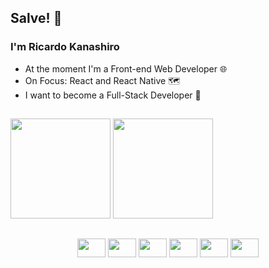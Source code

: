 ## Salve! 👋

### I'm Ricardo Kanashiro

- At the moment I'm a Front-end Web Developer 🌐
- On Focus: React and React Native 🗺️
- I want to become a Full-Stack Developer 🔭

##

<div>
    <img height='160em' src='https://github-readme-stats.vercel.app/api?username=ricardokanashiro&layout=compact&theme=dark&show_icons=true'>
    <img height='160em' src='https://github-readme-stats.vercel.app/api/top-langs/?username=ricardokanashiro&layout=compact&theme=tokyonight'>
</div>

##

<div align="center">
    <img src="https://cdn.jsdelivr.net/gh/devicons/devicon/icons/typescript/typescript-original.svg" height='30' width="45px" />
    <img src="https://cdn.jsdelivr.net/gh/devicons/devicon/icons/javascript/javascript-original.svg" height='30' width="45px" />
    <img src="https://cdn.jsdelivr.net/gh/devicons/devicon/icons/html5/html5-original.svg" height='30' width="45px"/>
    <img src="https://cdn.jsdelivr.net/gh/devicons/devicon/icons/css3/css3-original.svg" height='30' width="45px" />
    <img src="https://cdn.jsdelivr.net/gh/devicons/devicon/icons/sass/sass-original.svg" height='30' width="45px" />
    <img src="https://cdn.jsdelivr.net/gh/devicons/devicon/icons/bootstrap/bootstrap-original.svg" height='30' width="45px" />
</div>
